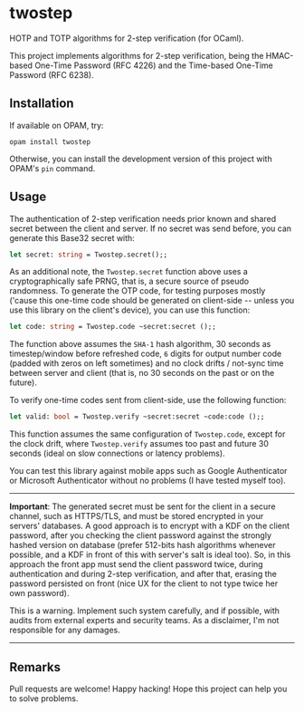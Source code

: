 # twostep

HOTP and TOTP algorithms for 2-step verification (for OCaml).

This project implements algorithms for 2-step verification,
being the HMAC-based One-Time Password (RFC 4226) and the
Time-based One-Time Password (RFC 6238).

## Installation

If available on OPAM, try:

```shell
opam install twostep
```

Otherwise, you can install the development version of this
project with OPAM's `pin` command.

## Usage

The authentication of 2-step verification needs prior known
and shared secret between the client and server. If no
secret was send before, you can generate this Base32 secret
with:

```ocaml
let secret: string = Twostep.secret();;
```

As an additional note, the `Twostep.secret` function above uses
a cryptographically safe PRNG, that is, a secure source of pseudo
randomness. To generate the OTP code, for testing purposes mostly
('cause this one-time code should be generated on client-side -- unless
you use this library on the client's device), you can use this function:

```ocaml
let code: string = Twostep.code ~secret:secret ();;
```

The function above assumes the `SHA-1` hash algorithm, 30 seconds
as timestep/window before refreshed code, `6` digits for output
number code (padded with zeros on left sometimes) and no clock
drifts / not-sync time between server and client (that is, no
30 seconds on the past or on the future).

To verify one-time codes sent from client-side, use the following
function:

```ocaml
let valid: bool = Twostep.verify ~secret:secret ~code:code ();;
```

This function assumes the same configuration of `Twostep.code`,
except for the clock drift, where `Twostep.verify` assumes too
past and future 30 seconds (ideal on slow connections or latency
problems).

You can test this library against mobile apps such as Google
Authenticator or Microsoft Authenticator without no problems
(I have tested myself too).

---

**Important**: The generated secret must be sent for the
client in a secure channel, such as HTTPS/TLS, and must
be stored encrypted in your servers' databases. A good
approach is to encrypt with a KDF on the client password,
after you checking the client password against the strongly
hashed version on database (prefer 512-bits hash algorithms
whenever possible, and a KDF in front of this with server's
salt is ideal too). So, in this approach the front app must
send the client password twice, during authentication and
during 2-step verification, and after that, erasing the
password persisted on front (nice UX for the client to not
type twice her own password).

This is a warning. Implement such system carefully, and if
possible, with audits from external experts and security
teams. As a disclaimer, I'm not responsible for any damages.

---

## Remarks

Pull requests are welcome! Happy hacking! Hope this project can
help you to solve problems.
